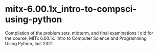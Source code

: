 # mitx-6.00.1x_intro-to-compsci-using-python
Compilation of the problem sets, midterm, and final examinations I did for the course, MITx 6.00.1x: Intro to Computer Science and Programming Using Python, last 2021
